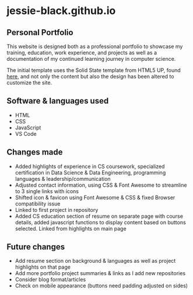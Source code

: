 # jessie-black.github.io
## Personal Portfolio
This website is designed both as a professional portfolio to showcase my training, education, work experience, and projects as well as a documentation of my continued learning journey in computer science.

The initial template uses the Solid State template from HTML5 UP, found <a href = "https://html5up.net/solid-state">here</a>, and not only the content but also the design has been altered to customize the site.

## Software & languages used
- HTML
- CSS
- JavaScript
- VS Code 

## Changes made
- Added highlights of experience in CS coursework, specialized certification in Data Science & Data Engineering, programming languages & leadership/communication
- Adjusted contact information, using CSS & Font Awesome to streamline to 3 single links with icons
- Shifted icon & favicon using Font Awesome & CSS & fixed Browser compatibility issue
- Linked to first project in repository
- Added CS education section of resume on separate page with course details, added javascript functions to display content based on buttons selected. Linked from highlights on main page

## Future changes
- Add resume section on background & languages as well as project highlights on that page
- Add more portfolio project summaries & links as I add new repositories
- Consider blog format/articles
- Check on mobile appearance (buttons need padding adjusted on sides)
